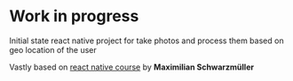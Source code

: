 # Work in progress

Initial state react native project for take photos and process them based on geo location of the user

Vastly based on [react native course](https://www.udemy.com/course/react-native-the-practical-guide/) by **Maximilian Schwarzmüller**
